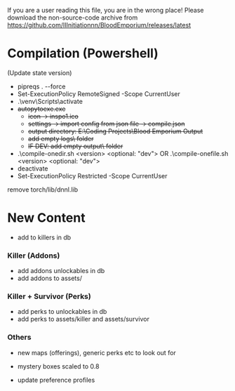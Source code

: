 If you are a user reading this file, you are in the wrong place!
Please download the non-source-code archive from https://github.com/IIInitiationnn/BloodEmporium/releases/latest

# Compilation (Powershell)
(Update state version)
- pipreqs . --force
- Set-ExecutionPolicy RemoteSigned -Scope CurrentUser
- .\venv\Scripts\activate
- ~~autopytoexe.exe~~
  - ~~icon -> inspo1.ico~~
  - ~~settings -> import config from json file -> compile.json~~
  - ~~output directory: E:\Coding Projects\Blood Emporium Output~~
  - ~~add empty logs\ folder~~
  - ~~IF DEV: add empty output\ folder~~
- .\compile-onedir.sh \<version> <optional: "dev"> OR .\compile-onefile.sh \<version> <optional: "dev">
- deactivate
- Set-ExecutionPolicy Restricted -Scope CurrentUser

remove torch/lib/dnnl.lib

# New Content
- add to killers in db
### Killer (Addons)
- add addons unlockables in db
- add addons to assets/<killer>
### Killer + Survivor (Perks)
- add perks to unlockables in db
- add perks to assets/killer and assets/survivor
### Others
- new maps (offerings), generic perks etc to look out for
- mystery boxes scaled to 0.8

- update preference profiles